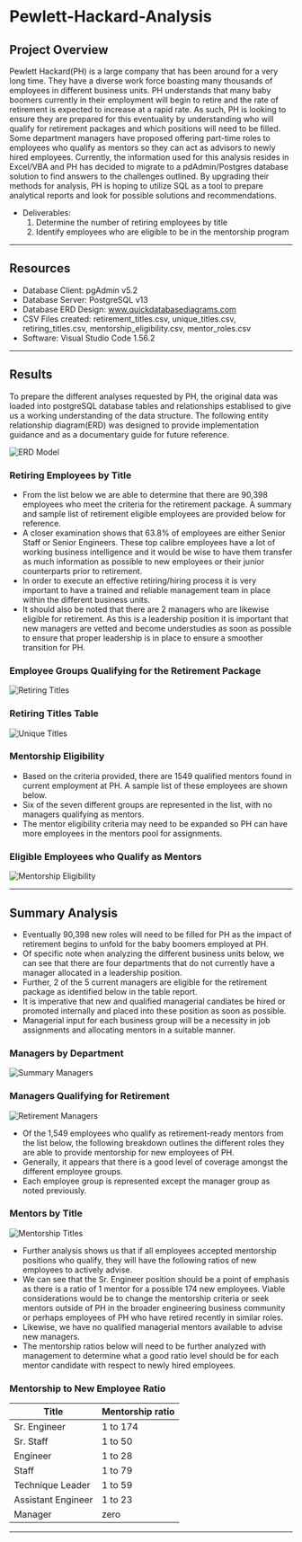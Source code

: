 # Pewlett-Hackard-Analysis


## Project Overview
Pewlett Hackard(PH) is a large company that has been around for a very long time. They have a diverse work force boasting many thousands of employees in different business units. PH understands that many baby boomers currently in their employment will begin to retire and the rate of retirement is expected to increase at a rapid rate. As such, PH is looking to ensure they are prepared for this eventuality by understanding who will qualify for retirement packages and which positions will need to be filled. Some department managers have proposed offering part-time roles to employees who qualify as mentors so they can act as advisors to newly hired employees. Currently, the information used for this analysis resides in Excel/VBA and PH has decided to migrate to a pdAdmin/Postgres database solution to find answers to the challenges outlined. By upgrading their methods for analysis, PH is hoping to utilize SQL as a tool to prepare analytical reports and look for possible solutions and recommendations.

- Deliverables:
  1. Determine the number of retiring employees by title
  2. Identify employees who are eligible to be in the mentorship program
------------------------------------------------------------------------------------------------------------

## Resources
- Database Client: pgAdmin v5.2
- Database Server: PostgreSQL v13
- Database ERD Design: www.quickdatabasediagrams.com
- CSV Files created: retirement_titles.csv, unique_titles.csv, retiring_titles.csv, mentorship_eligibility.csv, mentor_roles.csv
- Software: Visual Studio Code 1.56.2
------------------------------------------------------------------------------------------------------------

## Results

To prepare the different analyses requested by PH, the original data was loaded into postgreSQL database tables and relationships establised to give us a working understanding of the data structure. The following entity relationship diagram(ERD) was designed to provide implementation guidance and as a documentary guide for future reference.

![ERD Model](images/EmployeeDB_ERD.png)

### Retiring Employees by Title

- From the list below we are able to determine that there are 90,398 employees who meet the criteria for the retirement package. A summary and sample list of retirement eligible employees are provided below for reference.
- A closer examination shows that 63.8% of employees are either Senior Staff or Senior Engineers. These top calibre employees have a lot of working business intelligence and it would be wise to have them transfer as much information as possible to new employees or their junior counterparts prior to retirement.
- In order to execute an effective retiring/hiring process it is very important to have a trained and reliable management team in place within the different business units.
- It should also be noted that there are 2 managers who are likewise eligible for retirement. As this is a leadership position it is important that new managers are vetted and become understudies as soon as possible to ensure that proper leadership is in place to ensure a smoother transition for PH.

### Employee Groups Qualifying for the Retirement Package

![Retiring Titles](images/Retiring_Titles.png)

### Retiring Titles Table

![Unique Titles](images/Unique_Titles.png)

### Mentorship Eligibility

- Based on the criteria provided, there are 1549 qualified mentors found in current employment at PH. A sample list of these employees are shown below.
- Six of the seven different groups are represented in the list, with no managers qualifying as mentors.
- The mentor eligibility criteria may need to be expanded so PH can have more employees in the mentors pool for assignments.

### Eligible Employees who Qualify as Mentors

![Mentorship Eligibility](images/Mentorship_Eligibility.png)

------------------------------------------------------------------------------------------------------------

## Summary Analysis

- Eventually 90,398 new roles will need to be filled for PH as the impact of retirement begins to unfold for the baby boomers employed at PH.
- Of specific note when analyzing the different business units below, we can see that there are four departments that do not currently have a manager allocated in a leadership position.
- Further, 2 of the 5 current managers are eligible for the retirement package as identified below in the table report.
- It is imperative that new and qualified managerial candiates be hired or promoted internally and placed into these position as soon as possible. 
- Managerial input for each business group will be a necessity in job assignments and allocating mentors in a suitable manner.

### Managers by Department

![Summary Managers](images/Summary_Managers1.png)

### Managers Qualifying for Retirement

![Retirement Managers](images/Summary_Managers2.png)

- Of the 1,549 employees who qualify as retirement-ready mentors from the list below, the following breakdown outlines the different roles they are able to provide mentorship for new employees of PH.
- Generally, it appears that there is a good level of coverage amongst the different employee groups.
- Each employee group is represented except the manager group as noted previously.

### Mentors by Title

![Mentorship Titles](images/Mentorship_Titles.png)

- Further analysis shows us that if all employees accepted mentorship positions who qualify, they will have the following ratios of new employees to actively advise.
- We can see that the Sr. Engineer position should be a point of emphasis as there is a ratio of 1 mentor for a possible 174 new employees. Viable considerations would be to change the mentorship criteria or seek mentors outside of PH in the broader engineering business community or perhaps employees of PH who have retired recently in similar roles.
- Likewise, we have no qualified managerial mentors available to advise new managers.
- The mentorship ratios below will need to be further analyzed with management to determine what a good ratio level should be for each mentor candidate with respect to newly hired employees.

### Mentorship to New Employee Ratio

Title               | Mentorship ratio  |
--------------------|--------------------
 Sr. Engineer       | 1 to 174          |
 Sr. Staff          | 1 to 50           |
 Engineer           | 1 to 28           |
 Staff              | 1 to 79           |
 Technique Leader   | 1 to 59           |
 Assistant Engineer | 1 to 23           |
 Manager            | zero              |
 ----------------------------------------